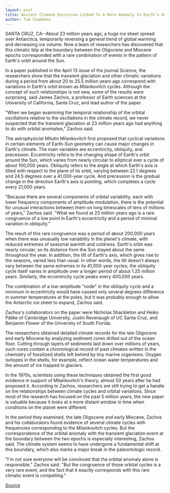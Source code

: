 ```yaml
---
layout: post
title: Ancient Climate Excursion Linked To A Rare Anomaly In Earth's Orbit
author: Tim Stephens
---
```


SANTA CRUZ, CA--About 23 million years ago, a huge ice sheet spread over Antarctica, temporarily reversing a general trend of global warming and decreasing ice volume. Now a team of researchers has discovered that this climatic blip at the boundary between the Oligocene and Miocene epochs corresponded with a rare combination of events in the pattern of Earth's orbit around the Sun.

In a paper published in the April 13 issue of the journal _Science,_ the researchers show that the transient glaciation and other climatic variations during a period from about 20 to 25.5 million years ago correspond with variations in Earth's orbit known as Milankovitch cycles. Although the concept of such relationships is not new, some of the results were surprising, said James Zachos, a professor of Earth sciences at the University of California, Santa Cruz, and lead author of the paper.

"When we began examining the temporal relationship of the orbital oscillations relative to the oscillations in the climate record, we never suspected that the transient glaciation at 23 million years ago had anything to do with orbital anomalies," Zachos said.

The astrophysicist Milutin Milankovitch first proposed that cyclical variations in certain elements of Earth-Sun geometry can cause major changes in Earth's climate. The main variables are eccentricity, obliquity, and precession. Eccentricity refers to the changing shape of Earth's orbit around the Sun, which varies from nearly circular to elliptical over a cycle of about 100,000 years. Obliquity refers to the angle at which Earth's axis is tilted with respect to the plane of its orbit, varying between 22.1 degrees and 24.5 degrees over a 41,000-year cycle. And precession is the gradual change in the direction Earth's axis is pointing, which completes a cycle every 21,000 years.

"Because there are several components of orbital variability, each with lower frequency components of amplitude modulation, there is the potential for unusual interactions between them on long timescales of tens of millions of years," Zachos said. "What we found at 23 million years ago is a rare congruence of a low point in Earth's eccentricity and a period of minimal variation in obliquity."

The result of this rare congruence was a period of about 200,000 years when there was unusually low variability in the planet's climate, with reduced extremes of seasonal warmth and coldness. Earth's orbit was nearly circular, so its distance from the Sun stayed about the same throughout the year. In addition, the tilt of Earth's axis, which gives rise to the seasons, varied less than usual. In other words, the tilt doesn't always vary between the same extremes in its 41,000-year cycles; the obliquity cycle itself varies in amplitude over a longer period of about 1.25 million years. Similarly, the eccentricity cycle peaks every 400,000 years.

The combination of a low-amplitude "node" in the obliquity cycle and a minimum in eccentricity would have caused only several degrees difference in summer temperatures at the poles, but it was probably enough to allow the Antarctic ice sheet to expand, Zachos said.

Zachos's collaborators on the paper were Nicholas Shackleton and Heiko Pälike of Cambridge University, Justin Revenaugh of UC Santa Cruz, and Benjamin Flower of the University of South Florida.

The researchers obtained detailed climate records for the late Oligocene and early Miocene by analyzing sediment cores drilled out of the ocean floor. Cutting through layers of sediments laid down over millions of years, such cores contain a chronological record of past climates written in the chemistry of fossilized shells left behind by tiny marine organisms. Oxygen isotopes in the shells, for example, reflect ocean water temperatures and the amount of ice trapped in glaciers.

In the 1970s, scientists using these techniques obtained the first good evidence in support of Milankovitch's theory, almost 50 years after he had proposed it. According to Zachos, researchers are still trying to get a handle on the relationships between climate cycles and orbital variations. Since most of the research has focused on the past 5 million years, the new paper is valuable because it looks at a more distant window in time when conditions on the planet were different.

In the period they examined, the late Oligocene and early Miocene, Zachos and his collaborators found evidence of several climate cycles with frequencies corresponding to the Milankovitch cycles. But the correspondence of the orbital anomaly with the transient glaciation event at the boundary between the two epochs is especially interesting, Zachos said. The climate system seems to have undergone a fundamental shift at this boundary, which also marks a major break in the paleontologic record.

"I'm not sure everyone will be convinced that the orbital anomaly alone is responsible," Zachos said. "But the congruence of those orbital cycles is a very rare event, and the fact that it exactly corresponds with this rare climatic event is compelling."

[Source](http://www1.ucsc.edu/news_events/press_releases/archive/00-01/04-01/orbital_anomaly.html "Permalink to Feminist scholar to lecture March 5")

